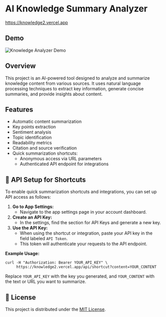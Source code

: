 # AI Knowledge Summary Analyzer

https://knowledge2.vercel.app

## Demo

![Knowledge Analyzer Demo](knowledge.gif)

## Overview
This project is an AI-powered tool designed to analyze and summarize knowledge content from various sources. It uses natural language processing techniques to extract key information, generate concise summaries, and provide insights about content.

## Features
- Automatic content summarization
- Key points extraction
- Sentiment analysis
- Topic identification
- Readability metrics
- Citation and source verification
- Quick summarization shortcuts:
  - Anonymous access via URL parameters
  - Authenticated API endpoint for integrations

## 🔑 API Setup for Shortcuts

To enable quick summarization shortcuts and integrations, you can set up API access as follows:

1. **Go to App Settings:**
   - Navigate to the app settings page in your account dashboard.
2. **Create an API Key:**
   - In the settings, find the section for API Keys and generate a new key.
3. **Use the API Key:**
   - When using the shortcut or integration, paste your API key in the field labeled `API Token`.
   - This token will authenticate your requests to the API endpoint.

**Example Usage:**

```
curl -H "Authorization: Bearer YOUR_API_KEY" \
     https://knowledge2.vercel.app/api/shortcut?content=YOUR_CONTENT
```

Replace `YOUR_API_KEY` with the key you generated, and `YOUR_CONTENT` with the text or URL you want to summarize.

## 📜 License
This project is distributed under the [MIT License](https://opensource.org/license/mit).